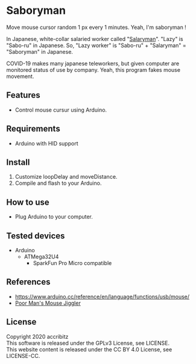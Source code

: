# Saboryman

Move mouse cursor random 1 px every 1 minutes. Yeah, I'm saboryman !  
  
In Japanese, white-collar salaried worker called "[Salaryman](https://en.wikipedia.org/wiki/Salaryman)".
"Lazy" is "Sabo-ru" in Japanese. So, "Lazy worker" is "Sabo-ru" + "Salaryman" = "Saboryman" in Japanese.  
  
COVID-19 makes many japanese teleworkers, but given computer are monitored status of use by company.
Yeah, this program fakes mouse movement.

## Features

- Control mouse cursur using Arduino.

## Requirements

- Arduino with HID support

## Install

1. Customize loopDelay and moveDistance.
1. Compile and flash to your Arduino.

## How to use

* Plug Arduino to your computer.

## Tested devices

- Arduino
    - ATMega32U4
        - SparkFun Pro Micro compatible

## References

- https://www.arduino.cc/reference/en/language/functions/usb/mouse/
- [Poor Man's Mouse Jiggler](https://youtu.be/QiMtad1T85I)

## License

Copyright 2020 accribitz  
This software is released under the GPLv3 License, see LICENSE.  
This website content is released under the CC BY 4.0 License, see LICENSE-CC.

